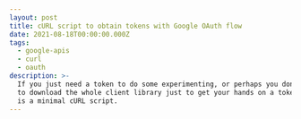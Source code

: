 ```yaml
---
layout: post
title: cURL script to obtain tokens with Google OAuth flow
date: 2021-08-18T00:00:00.000Z
tags:
  - google-apis
  - curl
  - oauth
description: >-
  If you just need a token to do some experimenting, or perhaps you don't want
  to download the whole client library just to get your hands on a token, here
  is a minimal cURL script.
---
```

<script src="https://gist.github.com/iansedano/e0b259ab9c63ebddd22658f697026c19.js"></script>
